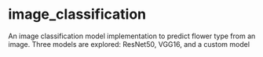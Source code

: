 # image_classification
An image classification model implementation to predict flower type from an image. Three models are explored: ResNet50, VGG16, and a custom model
